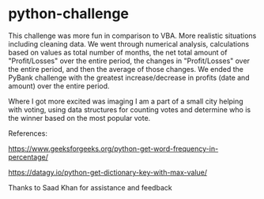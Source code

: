# python-challenge

This challenge was more fun in comparison to VBA. More realistic situations including cleaning data. We went through numerical analysis, calculations based on values as total number of months, the net total amount of "Profit/Losses" over the entire period, the changes in "Profit/Losses" over the entire period, and then the average of those changes. We ended the PyBank challenge with the greatest increase/decrease in profits (date and amount) over the entire period.

Where I got more excited was imaging I am a part of a small city helping with voting, using data structures for counting votes and determine who is the winner based on the most popular vote. 

References:

https://www.geeksforgeeks.org/python-get-word-frequency-in-percentage/

https://datagy.io/python-get-dictionary-key-with-max-value/

Thanks to Saad Khan for assistance and feedback


